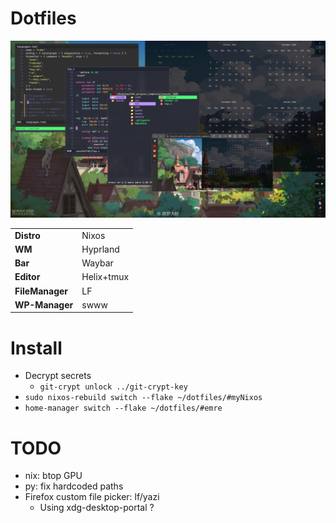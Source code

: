 # Dotfiles

![de](assets/de.png)

|   |   |
|---|---|
| **Distro**      | Nixos      |
| **WM**          | Hyprland   |
| **Bar**         | Waybar     |
| **Editor**      | Helix+tmux |
| **FileManager** | LF         |
| **WP-Manager**  | swww       |

# Install
* Decrypt secrets
  * ```git-crypt unlock ../git-crypt-key```
* ```sudo nixos-rebuild switch --flake ~/dotfiles/#myNixos```
* ```home-manager switch --flake ~/dotfiles/#emre```

# TODO
- nix: btop GPU
- py: fix hardcoded paths
- Firefox custom file picker: lf/yazi
  - Using xdg-desktop-portal ?
